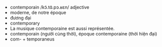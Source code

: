 
- contemporain	/kɔ̃.tɑ̃.pɔ.ʁɛn/	adjective	
- moderne, de notre époque	
- đương đại	
- contemporary	
- La musique contemporaine est aussi représentée.	
- contemporain (người cùng thời), époque contemporaine (thời hiện đại)	
- com- + temporaneus
